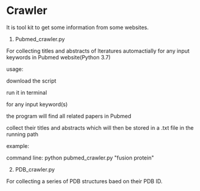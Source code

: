 # Crawler 

It is tool kit to get some information from some websites.

1. Pubmed_crawler.py

For collecting titles and abstracts of lteratures automactially for any input keywords in Pubmed website(Python 3.7)

usage:

download the script

run it in terminal

for any input keyword(s)

the program will find all related papers in Pubmed

collect their titles and abstracts which will then be stored in a .txt file in the running path

example:

command line: python pubmed_crawler.py "fusion protein"

2. PDB_crawler.py

For collecting a series of PDB structures baed on their PDB ID.
